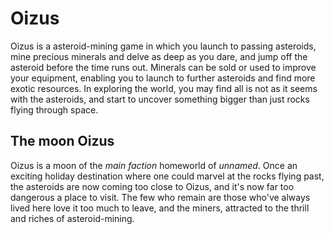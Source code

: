 # Oizus

Oizus is a asteroid-mining game in which you launch to passing asteroids, mine precious minerals and delve as deep as
you dare, and jump off the asteroid before the time runs out. Minerals can be sold or used to improve your equipment,
enabling you to launch to further asteroids and find more exotic resources. In exploring the world, you may find all is
not as it seems with the asteroids, and start to uncover something bigger than just rocks flying through space.

## The moon Oizus

Oizus is a moon of the *main faction* homeworld of *unnamed*. Once an exciting holiday destination where one could
marvel at the rocks flying past, the asteroids are now coming too close to Oizus, and it's now far too dangerous a place
to visit. The few who remain are those who've always lived here love it too much to leave, and the miners, attracted to
the thrill and riches of asteroid-mining.
